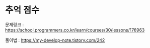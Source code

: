 # 추억 점수

문제링크 : https://school.programmers.co.kr/learn/courses/30/lessons/176963

풀이법 : https://my-develop-note.tistory.com/242